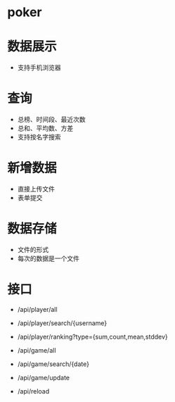 poker
=====

# 数据展示
- 支持手机浏览器

# 查询
- 总榜、时间段、最近次数
- 总和、平均数、方差
- 支持按名字搜索

# 新增数据
- 直接上传文件
- 表单提交

# 数据存储
- 文件的形式
- 每次的数据是一个文件

# 接口
- /api/player/all
- /api/player/search/{username}
- /api/player/ranking?type={sum,count,mean,stddev}

- /api/game/all
- /api/game/search/{date}
- /api/game/update

- /api/reload
